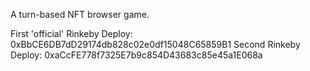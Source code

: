 A turn-based NFT browser game.

First 'official' Rinkeby Deploy: 0xBbCE6DB7dD29174db828c02e0df15048C65859B1
Second Rinkeby Deploy: 0xaCcFE778f7325E7b9c854D43683c85e45a1E068a